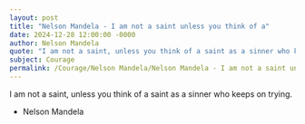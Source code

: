 ```yaml
---
layout: post
title: "Nelson Mandela - I am not a saint unless you think of a"
date: 2024-12-28 12:00:00 -0000
author: Nelson Mandela
quote: "I am not a saint, unless you think of a saint as a sinner who keeps on trying."
subject: Courage
permalink: /Courage/Nelson Mandela/Nelson Mandela - I am not a saint unless you think of a
---
```


I am not a saint, unless you think of a saint as a sinner who keeps on trying.

- Nelson Mandela
